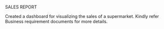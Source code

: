 SALES REPORT

Created a dashboard for visualizing the sales of a supermarket. Kindly refer Business requirement documents for more details.
